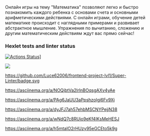 Онлайн игры на тему "Математика" позволяют легко и быстро познакомить каждого ребенка с основами счета и основными арифметическими действиями. С онлайн играми, обучение детей математике происходит с наглядными примерами и развивает абстрактное мышление. Упражнения по вычитанию, сложению и другим математическим действиям ждут вас прямо сейчас!


### Hexlet tests and linter status

[![Actions Status](https://github.com/Luce62006/frontend-project-lvl1/workflows/hexlet-check/badge.svg)](https://github.com/Luce62006/frontend-project-lvl1/actions)]

<a href="https://codeclimate.com/github/Luce62006/frontend-project-lvl1/maintainability"><img src="https://api.codeclimate.com/v1/badges/fec0e1c21b59fa4a9e1c/maintainability" /></a>

https://github.com/Luce62006/frontend-project-lvl1/Super-Linter/badge.svg

https://asciinema.org/a/NOQjbtVa2lrlnBOqsgAXv4yAe

https://asciinema.org/a/PAg6JaUU3aPpshzolgj6Fv9Xj

https://asciinema.org/a/dyJFJ7ah57ehbMSCNYPejjN38

https://asciinema.org/a/wNdQ7c8RUio9eKf4IKsMeHESJ

 https://asciinema.org/a/h5mtaIO2rHUzy95eGCEto5k9g
